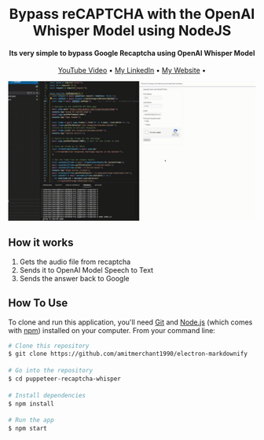 <h1 align="center">
  <br>
  <br>
  Bypass reCAPTCHA with the OpenAI Whisper Model using NodeJS
  <br>
</h1>

<h4 align="center">Its very simple to bypass Google Recaptcha using OpenAI Whisper Model</h4>

<p align="center">
  <a href="https://youtu.be/7i8qmsZt3iE">YouTube Video</a> •
  <a href="https://www.linkedin.com/in/cesarnascimentoo/">My LinkedIn</a> •
  <a href="https://ncesar.com">My Website</a> •
</p>

![screenshot](https://raw.githubusercontent.com/ncesar/puppeteer-recaptcha-whisper/main/gif.gif?token=GHSAT0AAAAAACCSYMWIG6GUJM3HPLKTQIISZETL65Q)

## How it works

1. Gets the audio file from recaptcha
2. Sends it to OpenAI Model Speech to Text
3. Sends the answer back to Google

## How To Use

To clone and run this application, you'll need [Git](https://git-scm.com) and [Node.js](https://nodejs.org/en/download/) (which comes with [npm](http://npmjs.com)) installed on your computer. From your command line:

```bash
# Clone this repository
$ git clone https://github.com/amitmerchant1990/electron-markdownify

# Go into the repository
$ cd puppeteer-recaptcha-whisper

# Install dependencies
$ npm install

# Run the app
$ npm start
```

